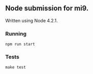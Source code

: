 ## Node submission for mi9.

Written using Node 4.2.1. 

### Running

```
npm run start
```

### Tests

```
make test
```
